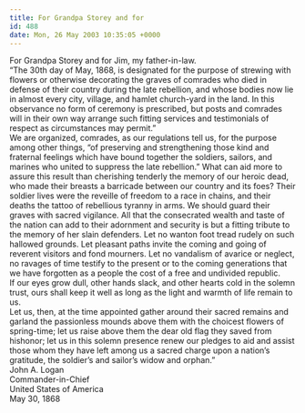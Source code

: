 ```yaml
---
title: For Grandpa Storey and for
id: 488
date: Mon, 26 May 2003 10:35:05 +0000
---
```


For Grandpa Storey and for Jim, my father-in-law.  
 “The 30th day of May, 1868, is designated for the purpose of strewing with flowers or otherwise decorating the graves of comrades who died in defense of their country during the late rebellion, and whose bodies now lie in almost every city, village, and hamlet church-yard in the land. In this observance no form of ceremony is prescribed, but posts and comrades will in their own way arrange such fitting services and testimonials of respect as circumstances may permit.”  
 We are organized, comrades, as our regulations tell us, for the purpose among other things, “of preserving and strengthening those kind and fraternal feelings which have bound together the soldiers, sailors, and marines who united to suppress the late rebellion.” What can aid more to assure this result than cherishing tenderly the memory of our heroic dead, who made their breasts a barricade between our country and its foes? Their soldier lives were the reveille of freedom to a race in chains, and their deaths the tattoo of rebellious tyranny in arms. We should guard their graves with sacred vigilance. All that the consecrated wealth and taste of the nation can add to their adornment and security is but a fitting tribute to the memory of her slain defenders. Let no wanton foot tread rudely on such hallowed grounds. Let pleasant paths invite the coming and going of reverent visitors and fond mourners. Let no vandalism of avarice or neglect, no ravages of time testify to the present or to the coming generations that we have forgotten as a people the cost of a free and undivided republic.  
 If our eyes grow dull, other hands slack, and other hearts cold in the solemn trust, ours shall keep it well as long as the light and warmth of life remain to us.  
 Let us, then, at the time appointed gather around their sacred remains and garland the passionless mounds above them with the choicest flowers of spring-time; let us raise above them the dear old flag they saved from hishonor; let us in this solemn presence renew our pledges to aid and assist those whom they have left among us a sacred charge upon a nation’s gratitude, the soldier’s and sailor’s widow and orphan.”  
 John A. Logan  
 Commander-in-Chief  
 United States of America  
 May 30, 1868


